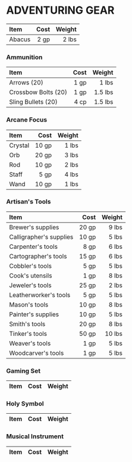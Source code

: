 # ADVENTURING GEAR

| Item | Cost | Weight |
| :--- | ---: | ---: |
| Abacus | 2 gp | 2 lbs |

### Ammunition
| Item | Cost | Weight |
| :--- | ---: | ---: |
| Arrows (20) | 1 gp | 1 lbs |
| Crossbow Bolts (20) | 1 gp | 1.5 lbs |
| Sling Bullets (20) | 4 cp | 1.5 lbs |

### Arcane Focus
| Item | Cost | Weight |
| :--- | ---: | ---: |
| Crystal | 10 gp | 1 lbs |
| Orb | 20 gp | 3 lbs |
| Rod | 10 gp | 2 lbs |
| Staff | 5 gp | 4 lbs |
| Wand | 10 gp | 1 lbs |

### Artisan's Tools
| Item | Cost | Weight |
| :--- | ---: | ---: |
| Brewer's supplies | 20 gp | 9 lbs |
| Calligrapher's supplies | 10 gp | 5 lbs |
| Carpenter's tools | 8 gp | 6 lbs |
| Cartographer's tools | 15 gp | 6 lbs |
| Cobbler's tools | 5 gp | 5 lbs |
| Cook's utensils | 1 gp | 8 lbs |
| Jeweler's tools | 25 gp | 2 lbs |
| Leatherworker's tools | 5 gp | 5 lbs |
| Mason's tools | 10 gp | 8 lbs |
| Painter's supplies | 10 gp | 5 lbs |
| Smith's tools | 20 gp | 8 lbs |
| Tinker's tools | 50 gp | 10 lbs |
| Weaver's tools | 1 gp | 5 lbs |
| Woodcarver's tools | 1 gp | 5 lbs |

### Gaming Set
| Item | Cost | Weight |
| :--- | ---: | ---: |

### Holy Symbol
| Item | Cost | Weight |
| :--- | ---: | ---: |

### Musical Instrument
| Item | Cost | Weight |
| :--- | ---: | ---: |


